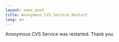 ```yaml
---
layout: news_post
title: Anonymous CVS Service Restart
lang: en
---
```


Anonymous <span class="caps">CVS</span> Service was restarted. Thank
you.

